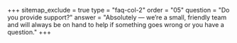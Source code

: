 +++
sitemap_exclude = true
type = "faq-col-2"
order = "05"
question = "Do you provide support?"
answer = "Absolutely &mdash; we’re a small, friendly team and will always be on hand to help if something goes wrong or you have a question."
+++
